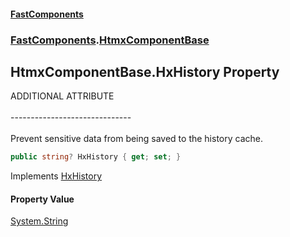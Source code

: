 #### [FastComponents](FastComponents.md 'FastComponents')
### [FastComponents](FastComponents.md 'FastComponents').[HtmxComponentBase](FastComponents.HtmxComponentBase.md 'FastComponents.HtmxComponentBase')

## HtmxComponentBase.HxHistory Property

ADDITIONAL ATTRIBUTE<br/>  
------------------------------<br/>  
Prevent sensitive data from being saved to the history cache.

```csharp
public string? HxHistory { get; set; }
```

Implements [HxHistory](FastComponents.IHxAdditionalAttributes.HxHistory.md 'FastComponents.IHxAdditionalAttributes.HxHistory')

#### Property Value
[System.String](https://docs.microsoft.com/en-us/dotnet/api/System.String 'System.String')